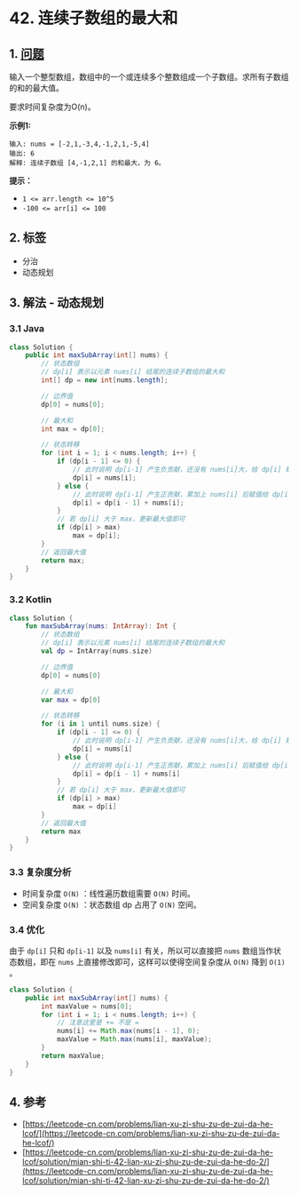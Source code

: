 # 42. 连续子数组的最大和

## 1. [问题](https://leetcode-cn.com/problems/lian-xu-zi-shu-zu-de-zui-da-he-lcof/)

输入一个整型数组，数组中的一个或连续多个整数组成一个子数组。求所有子数组的和的最大值。

要求时间复杂度为O\(n\)。

**示例1:**

```text
输入: nums = [-2,1,-3,4,-1,2,1,-5,4]
输出: 6
解释: 连续子数组 [4,-1,2,1] 的和最大，为 6。
```

**提示：**

* `1 <= arr.length <= 10^5`
* `-100 <= arr[i] <= 100`

## 2. 标签

* 分治
* 动态规划

## 3. 解法 - 动态规划

### 3.1 Java

```java
class Solution {
    public int maxSubArray(int[] nums) {
        // 状态数组
        // dp[i] 表示以元素 nums[i] 结尾的连续子数组的最大和
        int[] dp = new int[nums.length];

        // 边界值
        dp[0] = nums[0];

        // 最大和
        int max = dp[0];

        // 状态转移
        for (int i = 1; i < nums.length; i++) {
            if (dp[i - 1] <= 0) {
                // 此时说明 dp[i-1] 产生负贡献，还没有 nums[i]大，给 dp[i] 赋值为 nums[i] 即可
                dp[i] = nums[i];
            } else {
                // 此时说明 dp[i-1] 产生正贡献，累加上 nums[i] 后赋值给 dp[i] 即可
                dp[i] = dp[i - 1] + nums[i];
            }
            // 若 dp[i] 大于 max，更新最大值即可
            if (dp[i] > max)
                max = dp[i];
        }
        // 返回最大值
        return max;
    }
}
```

### 3.2 Kotlin

```kotlin
class Solution {
    fun maxSubArray(nums: IntArray): Int {
        // 状态数组
        // dp[i] 表示以元素 nums[i] 结尾的连续子数组的最大和
        val dp = IntArray(nums.size)

        // 边界值
        dp[0] = nums[0]

        // 最大和
        var max = dp[0]

        // 状态转移
        for (i in 1 until nums.size) {
            if (dp[i - 1] <= 0) {
                // 此时说明 dp[i-1] 产生负贡献，还没有 nums[i]大，给 dp[i] 赋值为 nums[i] 即可
                dp[i] = nums[i]
            } else {
                // 此时说明 dp[i-1] 产生正贡献，累加上 nums[i] 后赋值给 dp[i] 即可
                dp[i] = dp[i - 1] + nums[i]
            }
            // 若 dp[i] 大于 max，更新最大值即可
            if (dp[i] > max)
                max = dp[i]
        }
        // 返回最大值
        return max
    }
}
```

### 3.3 复杂度分析

* 时间复杂度 `O(N)` ：线性遍历数组需要 `O(N)` 时间。
* 空间复杂度 `O(N)` ：状态数组 dp 占用了 `O(N)` 空间。

### 3.4 优化

由于 `dp[i]` 只和 `dp[i-1]` 以及 `nums[i]` 有关，所以可以直接把 `nums` 数组当作状态数组，即在 `nums` 上直接修改即可，这样可以使得空间复杂度从 `O(N)` 降到 `O(1)` 。

```java
class Solution {
    public int maxSubArray(int[] nums) {
        int maxValue = nums[0];
        for (int i = 1; i < nums.length; i++) {
            // 注意这里是 += 不是 =
            nums[i] += Math.max(nums[i - 1], 0);
            maxValue = Math.max(nums[i], maxValue);
        }
        return maxValue;
    }
}
```

## 4. 参考

* [https://leetcode-cn.com/problems/lian-xu-zi-shu-zu-de-zui-da-he-lcof/](https://leetcode-cn.com/problems/lian-xu-zi-shu-zu-de-zui-da-he-lcof/)
* [https://leetcode-cn.com/problems/lian-xu-zi-shu-zu-de-zui-da-he-lcof/solution/mian-shi-ti-42-lian-xu-zi-shu-zu-de-zui-da-he-do-2/](https://leetcode-cn.com/problems/lian-xu-zi-shu-zu-de-zui-da-he-lcof/solution/mian-shi-ti-42-lian-xu-zi-shu-zu-de-zui-da-he-do-2/)


